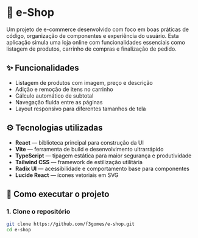 # 🛒 e-Shop

Um projeto de e-commerce desenvolvido com foco em boas práticas de código, organização de componentes e experiência do usuário. Esta aplicação simula uma loja online com funcionalidades essenciais como listagem de produtos, carrinho de compras e finalização de pedido.

## ✨ Funcionalidades

- Listagem de produtos com imagem, preço e descrição
- Adição e remoção de itens no carrinho
- Cálculo automático de subtotal
- Navegação fluida entre as páginas
- Layout responsivo para diferentes tamanhos de tela

## ⚙️ Tecnologias utilizadas

- **React** — biblioteca principal para construção da UI
- **Vite** — ferramenta de build e desenvolvimento ultrarrápido
- **TypeScript** — tipagem estática para maior segurança e produtividade
- **Tailwind CSS** — framework de estilização utilitária
- **Radix UI** — acessibilidade e comportamento base para componentes
- **Lucide React** — ícones vetoriais em SVG

## 🚀 Como executar o projeto

### 1. Clone o repositório

```bash
git clone https://github.com/f3gomes/e-shop.git
cd e-shop
